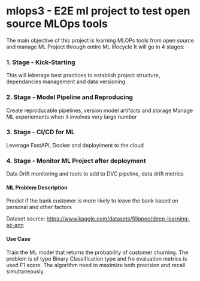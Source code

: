 # mlops3 - E2E ml project to test open source MLOps tools

The main objective of this project is learning MLOPs tools from open source and manage ML Project through entire ML lifecycle
It will go in 4 stages:

### 1. Stage - Kick-Starting 
This will leberage best practices to establish project structure, dependancies management and data versioning.

### 2. Stage - Model Pipeline and Reproducing
Create reproducable pipelines, version model artifacts and storage
Manage ML experiements when it involves very large number 

### 3. Stage - CI/CD for ML
Leverage FastAPI, Docker and deployiment to the cloud

### 4. Stage - Monitor ML Project after deployment
Data Drift monitoring and tools to add to DVC pipeline, data drift metrics

#### ML Problem Description
Predict if the bank customer is more likely to leave the bank based on personal and other factors

Dataset source: https://www.kaggle.com/datasets/filippoo/deep-learning-az-ann

#### Use Case
Train the ML model that returns the probability of customer churning.
The problem is of type Binary Classification type and fro evaluation metrics is used F1 score.
The algorithm need to maximize both precision and recall simultaneously.
